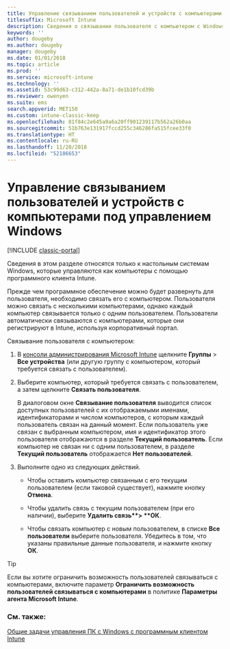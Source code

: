 ```yaml
---
title: Управление связыванием пользователей и устройств с компьютерами под управлением Windows
titlesuffix: Microsoft Intune
description: Сведения о связывании пользователя с компьютером с Windows, управляемым Intune.
keywords: ''
author: dougeby
ms.author: dougeby
manager: dougeby
ms.date: 01/01/2018
ms.topic: article
ms.prod: ''
ms.service: microsoft-intune
ms.technology: ''
ms.assetid: 53c99d63-c312-442a-8a71-de1b10fcd39b
ms.reviewer: owenyen
ms.suite: ems
search.appverid: MET150
ms.custom: intune-classic-keep
ms.openlocfilehash: 81f84c2e645a9a6a20ff901239117b562a26b0aa
ms.sourcegitcommit: 51b763e131917fccd255c346286fa515fcee33f0
ms.translationtype: HT
ms.contentlocale: ru-RU
ms.lasthandoff: 11/20/2018
ms.locfileid: "52186653"
---
```

# <a name="manage-user-device-linking-for-windows-pcs"></a>Управление связыванием пользователей и устройств с компьютерами под управлением Windows

[!INCLUDE [classic-portal](includes/classic-portal.md)]

Сведения в этом разделе относятся только к настольным системам Windows, которые управляются как компьютеры с помощью программного клиента Intune. 

Прежде чем программное обеспечение можно будет развернуть для пользователя, необходимо связать его с компьютером. Пользователя можно связать с несколькими компьютерами, однако каждый компьютер связывается только с одним пользователем. Пользователи автоматически связываются с компьютерами, которые они регистрируют в Intune, используя корпоративный портал.

Связывание пользователя с компьютером:

1. В [консоли администрирования Microsoft Intune](https://manage.microsoft.com/) щелкните **Группы** &gt; **Все устройства** (или другую группу с компьютером, который требуется связать с пользователем).

2. Выберите компьютер, который требуется связать с пользователем, а затем щелкните **Связать пользователя**.

   В диалоговом окне **Связывание пользователя** выводится список доступных пользователей с их отображаемыми именами, идентификаторами и числом компьютеров, с которым каждый пользователь связан на данный момент. Если пользователь уже связан с выбранным компьютером, имя и идентификатор этого пользователя отображаются в разделе **Текущий пользователь**. Если компьютер не связан ни с одним пользователем, в разделе **Текущий пользователь** отображается **Нет пользователей**.

3. Выполните одно из следующих действий.

   - Чтобы оставить компьютер связанным с его текущим пользователем (если таковой существует), нажмите кнопку **Отмена**.

   - Чтобы удалить связь с текущим пользователем (при его наличии), выберите <strong>Удалить связь**&gt; **OК</strong>.

   - Чтобы связать компьютер с новым пользователем, в списке **Все пользователи** выберите пользователя. Убедитесь в том, что указаны правильные данные пользователя, и нажмите кнопку **ОК**.

> [!TIP]
> Если вы хотите ограничить возможность пользователей связываться с компьютерами, включите параметр **Ограничить возможность пользователей связываться с компьютерами** в политике **Параметры агента Microsoft Intune**.

### <a name="see-also"></a>См. также:

[Общие задачи управления ПК с Windows с программным клиентом Intune](common-windows-pc-management-tasks-with-the-microsoft-intune-computer-client.md)
